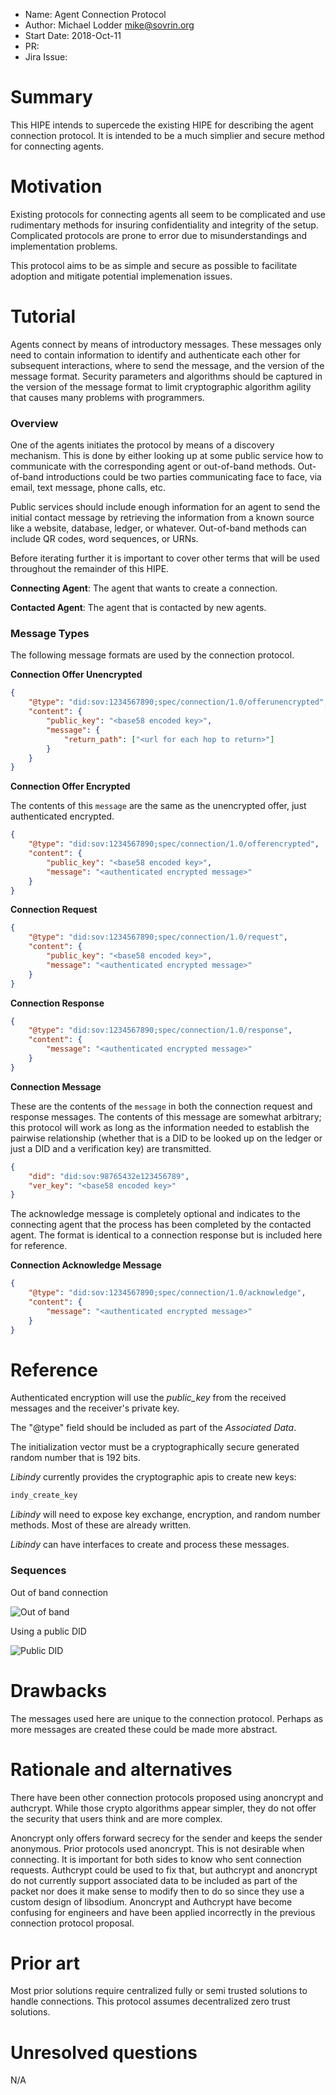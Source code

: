 - Name: Agent Connection Protocol
- Author: Michael Lodder <mike@sovrin.org>
- Start Date: 2018-Oct-11
- PR:
- Jira Issue:

# Summary
[summary]: #summary

This HIPE intends to supercede the existing HIPE for describing the agent connection protocol.
It is intended to be a much simplier and secure method for connecting agents.

# Motivation
[motivation]: #motivation

Existing protocols for connecting agents all seem to be complicated and use rudimentary methods for insuring confidentiality and integrity of the setup. Complicated protocols are prone to error due to misunderstandings and implementation problems.

This protocol aims to be as simple and secure as possible to facilitate adoption and mitigate potential implemenation issues.

# Tutorial
[tutorial]: #tutorial

Agents connect by means of introductory messages. These messages only need to contain information to identify and authenticate each other for subsequent interactions, where to send the message, and the version of the message format. Security parameters and algorithms should be captured in the version of the message format to limit cryptographic algorithm agility that causes many problems with programmers.

### Overview

One of the agents initiates the protocol by means of a discovery mechanism. This is done by either looking up at some public service how to communicate with the corresponding agent or out-of-band methods. Out-of-band introductions could be two parties communicating face to face, via email, text message, phone calls, etc.

Public services should include enough information for an agent to send the initial contact message by retrieving the information from a known source like a website, database, ledger, or whatever. Out-of-band methods can include QR codes, word sequences, or URNs.

Before iterating further it is important to cover other terms that will be used throughout the remainder of this HIPE.

**Connecting Agent**: The agent that wants to create a connection.

**Contacted Agent**: The agent that is contacted by new agents.

### Message Types

The following message formats are used by the connection protocol.

**Connection Offer Unencrypted**
```json
{
    "@type": "did:sov:1234567890;spec/connection/1.0/offerunencrypted",
    "content": {
        "public_key": "<base58 encoded key>",
        "message": {
            "return_path": ["<url for each hop to return>"]
        }
    }
}
```

**Connection Offer Encrypted**

The contents of this `message` are the same as the unencrypted offer, just authenticated encrypted.
```json
{
    "@type": "did:sov:1234567890;spec/connection/1.0/offerencrypted",
    "content": {
        "public_key": "<base58 encoded key>",
        "message": "<authenticated encrypted message>"
    }
}
```

**Connection Request**
```json
{
    "@type": "did:sov:1234567890;spec/connection/1.0/request",
    "content": {
        "public_key": "<base58 encoded key>",
        "message": "<authenticated encrypted message>"
    }
}
```

**Connection Response**
```json
{
    "@type": "did:sov:1234567890;spec/connection/1.0/response",
    "content": {
        "message": "<authenticated encrypted message>"
    }
}
```

**Connection Message**

These are the contents of the `message` in both the connection request and response messages. The contents of this
message are somewhat arbitrary; this protocol will work as long as the information needed to establish the pairwise
relationship (whether that is a DID to be looked up on the ledger or just a DID and a verification key) are
transmitted.
```json
{
    "did": "did:sov:98765432e123456789",
    "ver_key": "<base58 encoded key>"
}
```

The acknowledge message is completely optional and indicates to the connecting agent that the process has been completed
by the contacted agent. The format is identical to a connection response but is included here for reference.


**Connection Acknowledge Message**
```json
{
    "@type": "did:sov:1234567890;spec/connection/1.0/acknowledge",
    "content": {
        "message": "<authenticated encrypted message>"
    }
}
```

# Reference
[reference]: #reference
Authenticated encryption will use the *public_key* from the received messages and the receiver's private key.

The "@type" field should be included as part of the *Associated Data*.

The initialization vector must be a cryptographically secure generated random number that is 192 bits.

*Libindy* currently provides the cryptographic apis to create new keys:
```rust
indy_create_key
```

*Libindy* will need to expose key exchange, encryption, and random number methods. Most of these are already written.

*Libindy* can have interfaces to create and process these messages.

### Sequences
Out of band connection

![Out of band](out-of-band.png)

Using a public DID

![Public DID](public-did.png)

# Drawbacks
[drawbacks]: #drawbacks

The messages used here are unique to the connection protocol. Perhaps as more messages
are created these could be made more abstract.

# Rationale and alternatives
[alternatives]: #alternatives

There have been other connection protocols proposed using anoncrypt and
authcrypt. While those crypto algorithms appear simpler, they do not
offer the security that users think and are more complex.

Anoncrypt only offers forward secrecy for the sender and keeps the sender
anonymous. Prior protocols used anoncrypt. This is not desirable when
connecting. It is important for both sides to know who sent connection
requests. Authcrypt could be used to fix that, but authcrypt and anoncrypt do not
currently support associated data to be included as part of the packet nor
does it make sense to modify then to do so since they use a custom design
of libsodium. Anoncrypt and Authcrypt have become confusing for engineers
and have been applied incorrectly in the previous connection protocol proposal.

# Prior art
[prior-art]: #prior-art

Most prior solutions require centralized fully or semi trusted solutions
to handle connections. This protocol assumes decentralized zero trust solutions.

# Unresolved questions
[unresolved]: #unresolved-questions
N/A
